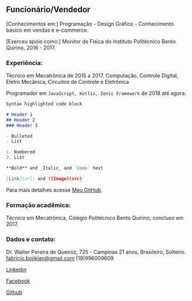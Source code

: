 ## Funcionário/Vendedor

[Conhecimentos em:] Programação - Design Gráfico - Conhecimento básico em vendas e e-commerce.

[Exerceu apoio como:] Monitor de Física do instituto Politécnico Bento Quirino, 2016 - 2017.

### Experiência:

Técnico em Mecatrônica de 2015 a 2017. Computação, Controle Digital, Eletro Mecânica, Circuitos de Controle e Eletrônica

Programador em `JavaScript, Kotlin, Ionic Framework` de 2018 até agora.

```markdown
Syntax highlighted code block

# Header 1
## Header 2
### Header 3

- Bulleted
- List

1. Numbered
2. List

**Bold** and _Italic_ and `Code` text

[Link](url) and ![Image](src)
```

Para mais detalhes acesse [Meu GitHub](https://github.com/FabricioBojikian/).

### Formação acadêmica:

Técnico em Mecatrônica, Colégio Politécnico Bento Quirino, concluso em 2017.

### Dados e contato:

Dr. Walter Pereira de Queiroz, 725 - Campinas
21 anos, Brasileiro, Solteiro.
fabricio.bojikian@gmail.com
(19)996009609

[Linkedin](https://www.linkedin.com/in/fabriciobojikian)

[Facebook](https://www.facebook.com/fabricio.bojikian)

[Github](https://github.com/FabricioBojikian)
